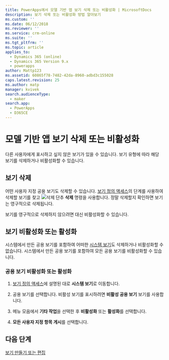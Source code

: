 ```yaml
---
title: PowerApps에서 모델 기반 앱 보기 삭제 또는 비활성화 | MicrosoftDocs
description: 보기 삭제 또는 비활성화 방법 알아보기
ms.custom: ''
ms.date: 06/12/2018
ms.reviewer: ''
ms.service: crm-online
ms.suite: ''
ms.tgt_pltfrm: ''
ms.topic: article
applies_to:
  - Dynamics 365 (online)
  - Dynamics 365 Version 9.x
  - powerapps
author: Mattp123
ms.assetid: 60865f78-7482-42da-8960-adbd3c155028
caps.latest.revision: 25
ms.author: matp
manager: kvivek
search.audienceType:
  - maker
search.app:
  - PowerApps
  - D365CE
---
```

# <a name="delete-or-deactivate-a-model-driven-app-view"></a>모델 기반 앱 보기 삭제 또는 비활성화 

<a name="BKMK_RemoveViews"></a>   

 다른 사용자에게 표시하고 싶지 않은 보기가 있을 수 있습니다. 보기 유형에 따라 해당 보기를 삭제하거나 비활성화할 수 있습니다.  
  
## <a name="delete-a-view"></a>보기 삭제  
 어떤 사용자 지정 공용 보기도 삭제할 수 있습니다. [보기 정의 액세스](accessing-view-definitions.md)의 단계를 사용하여 삭제할 보기를 찾고 ![삭제 단추](media/delete.gif "삭제 단추") **삭제** 명령을 사용합니다. 정말 삭제할지 확인하면 보기는 영구적으로 삭제됩니다.  
  
 보기를 영구적으로 삭제하지 않으려면 대신 비활성화할 수 있습니다.  
  
## <a name="deactivate-or-activate-views"></a>보기 비활성화 또는 활성화  
 시스템에서 만든 공용 보기를 포함하여 어떠한 [시스템 보기](create-edit-views.md#system-views)도 삭제하거나 비활성화할 수 없습니다. 시스템에서 만든 공용 보기를 포함하여 모든 공용 보기를 비활성화할 수 있습니다.  
  
### <a name="deactivate-or-activate-a-public-view"></a>공용 보기 비활성화 또는 활성화  
  
1.  [보기 정의 액세스](accessing-view-definitions.md)에 설명된 대로 **시스템 보기**로 이동합니다.  
  
2.  공용 보기를 선택합니다. 비활성 보기를 표시하려면 **비활성 공용 보기** 보기를 사용합니다.  
  
3.  메뉴 모음에서 **기타 작업**을 선택한 후 **비활성화** 또는 **활성화**를 선택합니다.  
  
4.  **모든 사용자 지정 항목 게시**를 선택합니다. 

## <a name="next-steps"></a>다음 단계
[보기 만들기 또는 편집](create-and-edit-views.md)

